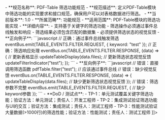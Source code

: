 <![CDATA[<!-- PDFTABLE-FILTERING-001.md -->
- **规范名称**: PDF-Table 筛选功能规范
- **规范描述**: 定义PDF-Table模块中筛选功能的实现要求和接口规范，确保用户可以对表格数据进行筛选。
- **当前版本**: 1.0
- **所属范畴**: 功能规范
- **适用范围**: PDF-Table模块的筛选功能实现
- **详细内容**: 
  - 支持基于关键字的筛选功能
  - 筛选操作必须通过事件总线触发和响应
  - 筛选结果必须包含匹配的数据集
  - 必须提供筛选状态的视觉反馈

- **正向例子**:
  ```javascript
  // 正确：通过事件总线触发筛选
  eventBus.emit(TABLE_EVENTS.FILTER.REQUEST, {
    keyword: "test"
  });

  // 正确：筛选响应处理
  eventBus.on(TABLE_EVENTS.FILTER.RESPONSE, (data) => {
    // 更新表格显示
    updateTableDisplay(data.files);
    // 更新筛选状态视觉反馈
    updateFilterIndicator("test");
  });
  ```

- **反向例子**:
  ```javascript
  // 错误：直接调用筛选函数
  pdfTable.filter("test"); // 应该通过事件总线

  // 错误：缺少视觉反馈
  eventBus.on(TABLE_EVENTS.FILTER.RESPONSE, (data) => {
    updateTableDisplay(data.files);
    // 缺少更新筛选状态视觉反馈
  });

  // 错误：筛选参数不完整
  eventBus.emit(TABLE_EVENTS.FILTER.REQUEST, {
    // 缺少keyword参数
  });
  ```

- **DoD / 测试点**:
  - TP-1：单元测试覆盖关键字筛选功能；验证方法：单元测试；责任人：开发工程师
  - TP-2：集成测试验证筛选功能与UI的交互；验证方法：集成测试；责任人：测试工程师
  - TP-3：性能测试验证大量数据(>1000行)的筛选性能；验证方法：性能测试；责任人：测试工程师
]]>